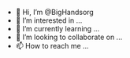 - 👋 Hi, I’m @BigHandsorg
- 👀 I’m interested in ...
- 🌱 I’m currently learning ...
- 💞️ I’m looking to collaborate on ...
- 📫 How to reach me ...

<!---
BigHandsorg/BigHandsorg is a ✨ special ✨ repository because its `README.md` (this file) appears on your GitHub profile.
You can click the Preview link to take a look at your changes.
--->

